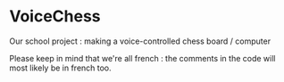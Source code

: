 # VoiceChess
Our school project : making a voice-controlled chess board / computer

Please keep in mind that we're all french : the comments in the code will most likely be in french too.
